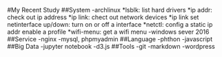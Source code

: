 #My Recent Study
##System
-archlinux
 *lsblk: list hard drivers
 *ip addr: check out ip address
 *ip link: chect out network devices
 *ip link set netinterface up/down: turn on or off a interface
 *netctl: config a static ip addr enable a profile
 *wifi-menu: get a wifi menu
-windows sever 2016
##Service
-nginx
-mysql, phpmyadmin
##Language
-phthon
-javascript
##Big Data
-jupyter notebook
-d3.js
##Tools
-git
-markdown
-wordpress

